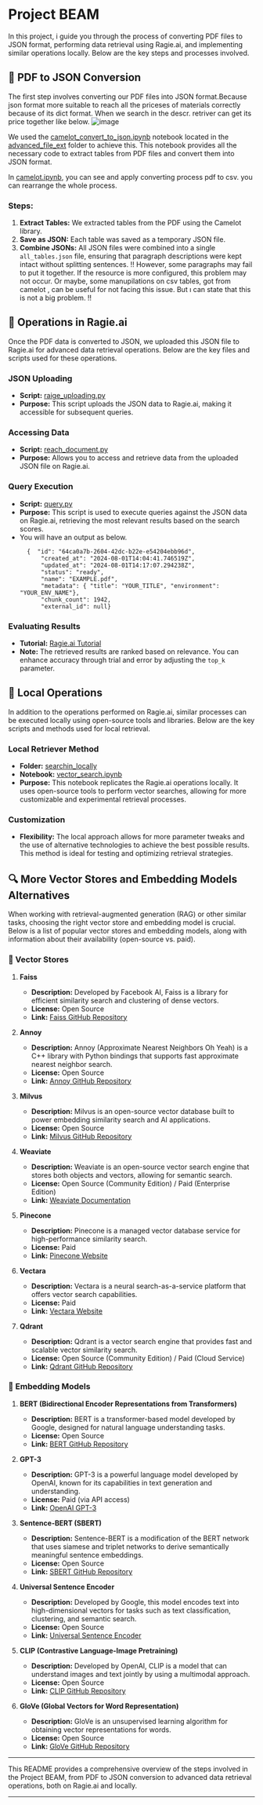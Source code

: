 # Project BEAM

In this project, i guide you through the process of converting PDF files to JSON format, performing data retrieval using Ragie.ai, and implementing similar operations locally. Below are the key steps and processes involved.

## 📝 PDF to JSON Conversion

The first step involves converting our PDF files into JSON format.Because json format more suitable to reach all the priceses of materials correctly because of its dict format. When we search in the descr. retriver can get its price together like below.
![image](https://github.com/user-attachments/assets/4456d506-03b8-437f-b5ae-7ddb43e4661a)

We used the [camelot_convert_to_json.ipynb](https://github.com/klncgty/Project_BEAM/blob/main/advanced_file_extra/camelot_convert_to_json.ipynb) notebook located in the [advanced_file_ext](https://github.com/klncgty/Project_BEAM/tree/main/advanced_file_extra) folder to achieve this. This notebook provides all the necessary code to extract tables from PDF files and convert them into JSON format.

In [camelot.ipynb](https://github.com/klncgty/Project_BEAM/blob/main/advanced_file_extra/camelot.ipynb), you can see and apply converting process pdf to csv. you can rearrange the whole process.

### Steps:
1. **Extract Tables:** We extracted tables from the PDF using the Camelot library.
2. **Save as JSON:** Each table was saved as a temporary JSON file.
3. **Combine JSONs:** All JSON files were combined into a single `all_tables.json` file, ensuring that paragraph descriptions were kept intact without splitting sentences.
   !! However, some paragraphs may fail to put it together. If the resource is more configured, this problem may not occur. Or  maybe, some manupilations on csv tables, got from camelot , can be useful for not facing this issue. But ı can state that this is not a big problem. !!

## 🚀 Operations in Ragie.ai

Once the PDF data is converted to JSON, we uploaded this JSON file to Ragie.ai for advanced data retrieval operations. Below are the key files and scripts used for these operations.

### JSON Uploading
- **Script:** [raige_uploading.py](https://github.com/klncgty/Project_BEAM/blob/main/ragie_main/raige_uploading.py)
- **Purpose:** This script uploads the JSON data to Ragie.ai, making it accessible for subsequent queries.

### Accessing Data
- **Script:** [reach_document.py](https://github.com/klncgty/Project_BEAM/blob/main/ragie_main/reach_document.py)
- **Purpose:** Allows you to access and retrieve data from the uploaded JSON file on Ragie.ai.


### Query Execution
- **Script:** [query.py](https://github.com/klncgty/Project_BEAM/blob/main/ragie_main/query.py)
- **Purpose:** This script is used to execute queries against the JSON data on Ragie.ai, retrieving the most relevant results based on the search scores.
 - You will have an output as below.
   ```
     {  "id": "64ca0a7b-2604-42dc-b22e-e54204ebb96d",
         "created_at": "2024-08-01T14:04:41.746519Z",
         "updated_at": "2024-08-01T14:17:07.294238Z",
         "status": "ready",
         "name": "EXAMPLE.pdf",
         "metadata": { "title": "YOUR_TITLE", "environment": "YOUR_ENV_NAME"},
         "chunk_count": 1942,
         "external_id": null}
    ```

### Evaluating Results
- **Tutorial:** [Ragie.ai Tutorial](https://docs.ragie.ai/docs/tutorial)
- **Note:** The retrieved results are ranked based on relevance. You can enhance accuracy through trial and error by adjusting the `top_k` parameter.

## 🔧 Local Operations

In addition to the operations performed on Ragie.ai, similar processes can be executed locally using open-source tools and libraries. Below are the key scripts and methods used for local retrieval.

### Local Retriever Method
- **Folder:** [searchin_locally](https://github.com/klncgty/Project_BEAM/tree/main/searchin_locally)
- **Notebook:** [vector_search.ipynb](https://github.com/klncgty/Project_BEAM/blob/main/searchin_locally/vector_search.ipynb)
- **Purpose:** This notebook replicates the Ragie.ai operations locally. It uses open-source tools to perform vector searches, allowing for more customizable and experimental retrieval processes.

### Customization
- **Flexibility:** The local approach allows for more parameter tweaks and the use of alternative technologies to achieve the best possible results. This method is ideal for testing and optimizing retrieval strategies.

## 🔍 More Vector Stores and Embedding Models Alternatives

When working with retrieval-augmented generation (RAG) or other similar tasks, choosing the right vector store and embedding model is crucial. Below is a list of popular vector stores and embedding models, along with information about their availability (open-source vs. paid).

### 📂 Vector Stores

1. **Faiss**
   - **Description:** Developed by Facebook AI, Faiss is a library for efficient similarity search and clustering of dense vectors.
   - **License:** Open Source
   - **Link:** [Faiss GitHub Repository](https://github.com/facebookresearch/faiss)

2. **Annoy**
   - **Description:** Annoy (Approximate Nearest Neighbors Oh Yeah) is a C++ library with Python bindings that supports fast approximate nearest neighbor search.
   - **License:** Open Source
   - **Link:** [Annoy GitHub Repository](https://github.com/spotify/annoy)

3. **Milvus**
   - **Description:** Milvus is an open-source vector database built to power embedding similarity search and AI applications.
   - **License:** Open Source
   - **Link:** [Milvus GitHub Repository](https://github.com/milvus-io/milvus)

4. **Weaviate**
   - **Description:** Weaviate is an open-source vector search engine that stores both objects and vectors, allowing for semantic search.
   - **License:** Open Source (Community Edition) / Paid (Enterprise Edition)
   - **Link:** [Weaviate Documentation](https://weaviate.io/developers/weaviate)

5. **Pinecone**
   - **Description:** Pinecone is a managed vector database service for high-performance similarity search.
   - **License:** Paid
   - **Link:** [Pinecone Website](https://www.pinecone.io/)

6. **Vectara**
   - **Description:** Vectara is a neural search-as-a-service platform that offers vector search capabilities.
   - **License:** Paid
   - **Link:** [Vectara Website](https://vectara.com/)

7. **Qdrant**
   - **Description:** Qdrant is a vector search engine that provides fast and scalable vector similarity search.
   - **License:** Open Source (Community Edition) / Paid (Cloud Service)
   - **Link:** [Qdrant GitHub Repository](https://github.com/qdrant/qdrant)

### 🧠 Embedding Models

1. **BERT (Bidirectional Encoder Representations from Transformers)**
   - **Description:** BERT is a transformer-based model developed by Google, designed for natural language understanding tasks.
   - **License:** Open Source
   - **Link:** [BERT GitHub Repository](https://github.com/google-research/bert)

2. **GPT-3**
   - **Description:** GPT-3 is a powerful language model developed by OpenAI, known for its capabilities in text generation and understanding.
   - **License:** Paid (via API access)
   - **Link:** [OpenAI GPT-3](https://beta.openai.com/)

3. **Sentence-BERT (SBERT)**
   - **Description:** Sentence-BERT is a modification of the BERT network that uses siamese and triplet networks to derive semantically meaningful sentence embeddings.
   - **License:** Open Source
   - **Link:** [SBERT GitHub Repository](https://github.com/UKPLab/sentence-transformers)

4. **Universal Sentence Encoder**
   - **Description:** Developed by Google, this model encodes text into high-dimensional vectors for tasks such as text classification, clustering, and semantic search.
   - **License:** Open Source
   - **Link:** [Universal Sentence Encoder](https://tfhub.dev/google/universal-sentence-encoder/4)

5. **CLIP (Contrastive Language-Image Pretraining)**
   - **Description:** Developed by OpenAI, CLIP is a model that can understand images and text jointly by using a multimodal approach.
   - **License:** Open Source
   - **Link:** [CLIP GitHub Repository](https://github.com/openai/CLIP)

6. **GloVe (Global Vectors for Word Representation)**
   - **Description:** GloVe is an unsupervised learning algorithm for obtaining vector representations for words.
   - **License:** Open Source
   - **Link:** [GloVe GitHub Repository](https://github.com/stanfordnlp/GloVe)

---

This README provides a comprehensive overview of the steps involved in the Project BEAM, from PDF to JSON conversion to advanced data retrieval operations, both on Ragie.ai and locally.

---


